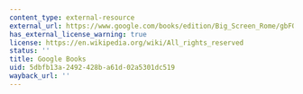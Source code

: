 ```yaml
---
content_type: external-resource
external_url: https://www.google.com/books/edition/Big_Screen_Rome/gbFQfkLKFFcC?hl=en&gbpv=1
has_external_license_warning: true
license: https://en.wikipedia.org/wiki/All_rights_reserved
status: ''
title: Google Books
uid: 5dbfb13a-2492-428b-a61d-02a5301dc519
wayback_url: ''
---
```

